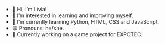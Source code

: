 - 👋 Hi, I’m Lívia!
- 👀 I’m interested in learning and improving myself.
- 🌱 I’m currently learning Python, HTML, CSS and JavaScript.
- 😄 Pronouns: he/she.
- 🎯 Currently working on a game project for EXPOTEC.

<!---
pequitotito/pequitotito is a ✨ special ✨ repository because its `README.md` (this file) appears on your GitHub profile.
You can click the Preview link to take a look at your changes.
--->
